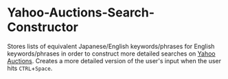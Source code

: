 # Yahoo-Auctions-Search-Constructor
Stores lists of equivalent Japanese/English keywords/phrases for English keywords/phrases in order to construct more detailed searches on [Yahoo Auctions](https://auctions.yahoo.co.jp/). Creates a more detailed version of the user's input when the user hits `CTRL`+`Space`.
